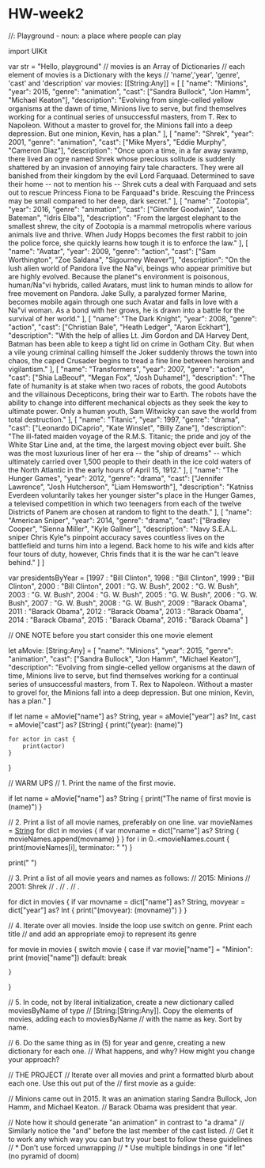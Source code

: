 # HW-week2
//: Playground - noun: a place where people can play

import UIKit

var str = "Hello, playground"
// movies is an Array of Dictionaries
// each element of movies is a Dictionary with the keys
// 'name','year', 'genre', 'cast' and 'description'
var movies: [[String:Any]] = [
    [
        "name": "Minions",
        "year": 2015,
        "genre": "animation",
        "cast": ["Sandra Bullock", "Jon Hamm", "Michael Keaton"],
        "description": "Evolving from single-celled yellow organisms at the dawn of time, Minions live to serve, but find themselves working for a continual series of unsuccessful masters, from T. Rex to Napoleon. Without a master to grovel for, the Minions fall into a deep depression. But one minion, Kevin, has a plan."
    ],
    [
        "name": "Shrek",
        "year": 2001,
        "genre": "animation",
        "cast": ["Mike Myers", "Eddie Murphy", "Cameron Diaz"],
        "description": "Once upon a time, in a far away swamp, there lived an ogre named Shrek whose precious solitude is suddenly shattered by an invasion of annoying fairy tale characters. They were all banished from their kingdom by the evil Lord Farquaad. Determined to save their home -- not to mention his -- Shrek cuts a deal with Farquaad and sets out to rescue Princess Fiona to be Farquaad\"s bride. Rescuing the Princess may be small compared to her deep, dark secret."
    ],
    [
        "name": "Zootopia",
        "year": 2016,
        "genre": "animation",
        "cast": ["Ginnifer Goodwin", "Jason Bateman", "Idris Elba"],
        "description": "From the largest elephant to the smallest shrew, the city of Zootopia is a mammal metropolis where various animals live and thrive. When Judy Hopps becomes the first rabbit to join the police force, she quickly learns how tough it is to enforce the law."
    ],
    [
        "name": "Avatar",
        "year": 2009,
        "genre": "action",
        "cast": ["Sam Worthington", "Zoe Saldana", "Sigourney Weaver"],
        "description": "On the lush alien world of Pandora live the Na\"vi, beings who appear primitive but are highly evolved. Because the planet\"s environment is poisonous, human/Na\"vi hybrids, called Avatars, must link to human minds to allow for free movement on Pandora. Jake Sully, a paralyzed former Marine, becomes mobile again through one such Avatar and falls in love with a Na\"vi woman. As a bond with her grows, he is drawn into a battle for the survival of her world."
    ],
    [
        "name": "The Dark Knight",
        "year": 2008,
        "genre": "action",
        "cast": ["Christian Bale", "Heath Ledger", "Aaron Eckhart"],
        "description": "With the help of allies Lt. Jim Gordon and DA Harvey Dent, Batman has been able to keep a tight lid on crime in Gotham City. But when a vile young criminal calling himself the Joker suddenly throws the town into chaos, the caped Crusader begins to tread a fine line between heroism and vigilantism."
    ],
    [
        "name": "Transformers",
        "year": 2007,
        "genre": "action",
        "cast": ["Shia LaBeouf", "Megan Fox", "Josh Duhamel"],
        "description": "The fate of humanity is at stake when two races of robots, the good Autobots and the villainous Decepticons, bring their war to Earth. The robots have the ability to change into different mechanical objects as they seek the key to ultimate power. Only a human youth, Sam Witwicky can save the world from total destruction."
    ],
    [
        "name": "Titanic",
        "year": 1997,
        "genre": "drama",
        "cast": ["Leonardo DiCaprio", "Kate Winslet", "Billy Zane"],
        "description": "The ill-fated maiden voyage of the R.M.S. Titanic; the pride and joy of the White Star Line and, at the time, the largest moving object ever built. She was the most luxurious liner of her era -- the \"ship of dreams\" -- which ultimately carried over 1,500 people to their death in the ice cold waters of the North Atlantic in the early hours of April 15, 1912."
    ],
    [
        "name": "The Hunger Games",
        "year": 2012,
        "genre": "drama",
        "cast": ["Jennifer Lawrence", "Josh Hutcherson", "Liam Hemsworth"],
        "description": "Katniss Everdeen voluntarily takes her younger sister\"s place in the Hunger Games, a televised competition in which two teenagers from each of the twelve Districts of Panem are chosen at random to fight to the death."
    ],
    [
        "name": "American Sniper",
        "year": 2014,
        "genre": "drama",
        "cast": ["Bradley Cooper", "Sienna Miller", "Kyle Gallner"],
        "description": "Navy S.E.A.L. sniper Chris Kyle\"s pinpoint accuracy saves countless lives on the battlefield and turns him into a legend. Back home to his wife and kids after four tours of duty, however, Chris finds that it is the war he can\"t leave behind."
    ]
]

var presidentsByYear = [1997 : "Bill Clinton",
                        1998 : "Bill Clinton",
                        1999 : "Bill Clinton",
                        2000 : "Bill Clinton",
                        2001 : "G. W. Bush",
                        2002 : "G. W. Bush",
                        2003 : "G. W. Bush",
                        2004 : "G. W. Bush",
                        2005 : "G. W. Bush",
                        2006 : "G. W. Bush",
                        2007 : "G. W. Bush",
                        2008 : "G. W. Bush",
                        2009 : "Barack Obama",
                        2011 : "Barack Obama",
                        2012 : "Barack Obama",
                        2013 : "Barack Obama",
                        2014 : "Barack Obama",
                        2015 : "Barack Obama",
                        2016 : "Barack Obama"
]


// ONE NOTE before you start consider this one movie element

let aMovie: [String:Any] = [
    "name": "Minions",
    "year": 2015,
    "genre": "animation",
    "cast": ["Sandra Bullock", "Jon Hamm", "Michael Keaton"],
    "description": "Evolving from single-celled yellow organisms at the dawn of time, Minions live to serve, but find themselves working for a continual series of unsuccessful masters, from T. Rex to Napoleon. Without a master to grovel for, the Minions fall into a deep depression. But one minion, Kevin, has a plan."
]

if let name = aMovie["name"] as? String, year = aMovie["year"] as? Int, cast = aMovie["cast"] as? [String] {
    print("\(year): \(name)")
    
    for actor in cast {
        print(actor)
    }
}

// WARM UPS
// 1. Print the name of the first movie.

if let name = aMovie["name"] as? String {
    print("The name of first movie is \(name)")
    }


// 2. Print a list of all movie names, preferably on one line.
    var movieNames = [String]()
    for dict in movies {
        if var movname = dict["name"] as? String {
      movieNames.append(movname)
        }
    }
for i in 0..<movieNames.count {
    print(movieNames[i], terminator: " ")
}


print(" ")

// 3. Print a list of all movie years and names as follows:
// 2015: Minions
// 2001: Shrek
// .
// .
// .

for dict in movies {
    if var movname = dict["name"] as? String, movyear = dict["year"] as? Int { print("\(movyear): \(movname)")
    }
}




// 4. Iterate over all movies. Inside the loop use switch on genre. Print each title
// and add an appropriate emoji to represent its genre

for movie in movies {
    switch movie {
    case if var  movie["name"] = "Minion":
        print (movie["name"])
    default:
        break

    }


}


// 5. In code, not by literal initialization, create a new dictionary called moviesByName of type
// [String:[String:Any]]. Copy the elements of movies, adding each to moviesByName
// with the name as key. Sort by name.



// 6. Do the same thing as in (5) for year and genre, creating a new dictionary for each one.
// What happens, and why? How might you change your approach?

// THE PROJECT
// Iterate over all movies and print a formatted blurb about each one. Use this out put of the
// first movie as a guide:

// Minions came out in 2015. It was an animation staring Sandra Bullock, Jon Hamm, and Michael Keaton.
// Barack Obama was president that year.


// Note how it should generate "an animation" in contrast to "a drama"
// Similarly notice the "and" before the last member of the cast listed.
// Get it to work any which way you can but try your best to follow these guidelines
//   * Don't use forced unwrapping
//   * Use multiple bindings in one "if let" (no pyramid of doom)
